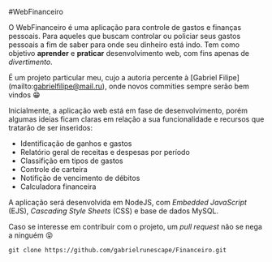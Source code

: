 #WebFinanceiro

O WebFinanceiro é uma aplicação para controle de gastos e finanças pessoais. Para aqueles que buscam controlar ou policiar seus gastos pessoais a fim de saber para onde seu dinheiro está indo. Tem como objetivo **aprender** e **praticar** desenvolvimento web, com fins apenas de *divertimento*.

É um projeto particular meu, cujo a autoria percente à [Gabriel Filipe] (mailto:gabrielfilipe@mail.ru), onde novos commities sempre serão bem vindos :grin:

Inicialmente, a aplicação web está em fase de desenvolvimento, porém algumas ideias ficam claras em relação a sua funcionalidade e recursos que tratarão de ser inseridos:
- Identificação de ganhos e gastos
- Relatório geral de receitas e despesas por período
- Classifição em tipos de gastos
- Controle de carteira
- Notifição de vencimento de débitos
- Calculadora financeira

A aplicação será desenvolvida em NodeJS, com *Embedded JavaScript* (EJS), *Cascading Style Sheets* (CSS) e base de dados MySQL.

Caso se interesse em contribuir com o projeto, um *pull request* não se nega a ninguém :stuck_out_tongue_closed_eyes:
```
git clone https://github.com/gabrielrunescape/Financeiro.git
```
